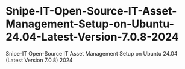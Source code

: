 # Snipe-IT-Open-Source-IT-Asset-Management-Setup-on-Ubuntu-24.04-Latest-Version-7.0.8-2024
Snipe-IT Open-Source IT Asset Management Setup on Ubuntu 24.04 (Latest Version 7.0.8) 2024
